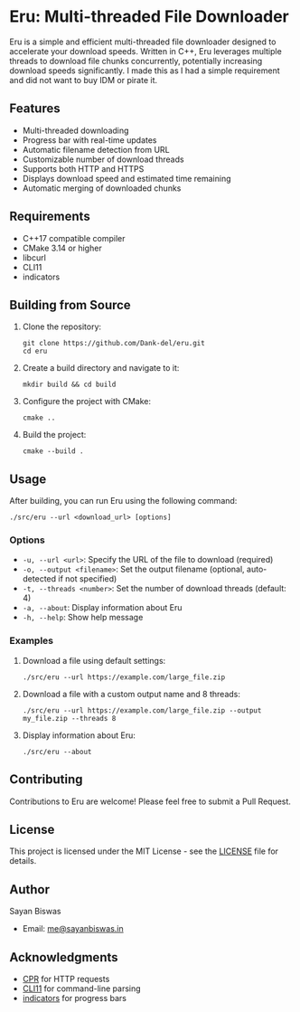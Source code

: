 # Eru: Multi-threaded File Downloader

Eru is a simple and efficient multi-threaded file downloader designed to accelerate your download speeds. Written in C++, Eru leverages multiple threads to download file chunks concurrently, potentially increasing download speeds significantly. I made this as I had a simple requirement and did not want to buy IDM or pirate it.

## Features

- Multi-threaded downloading
- Progress bar with real-time updates
- Automatic filename detection from URL
- Customizable number of download threads
- Supports both HTTP and HTTPS
- Displays download speed and estimated time remaining
- Automatic merging of downloaded chunks

## Requirements

- C++17 compatible compiler
- CMake 3.14 or higher
- libcurl
- CLI11
- indicators

## Building from Source

1. Clone the repository:
   ```
   git clone https://github.com/Dank-del/eru.git
   cd eru
   ```

2. Create a build directory and navigate to it:
   ```
   mkdir build && cd build
   ```

3. Configure the project with CMake:
   ```
   cmake ..
   ```

4. Build the project:
   ```
   cmake --build .
   ```

## Usage

After building, you can run Eru using the following command:

```
./src/eru --url <download_url> [options]
```

### Options

- `-u, --url <url>`: Specify the URL of the file to download (required)
- `-o, --output <filename>`: Set the output filename (optional, auto-detected if not specified)
- `-t, --threads <number>`: Set the number of download threads (default: 4)
- `-a, --about`: Display information about Eru
- `-h, --help`: Show help message

### Examples

1. Download a file using default settings:
   ```
   ./src/eru --url https://example.com/large_file.zip
   ```

2. Download a file with a custom output name and 8 threads:
   ```
   ./src/eru --url https://example.com/large_file.zip --output my_file.zip --threads 8
   ```

3. Display information about Eru:
   ```
   ./src/eru --about
   ```

## Contributing

Contributions to Eru are welcome! Please feel free to submit a Pull Request.

## License

This project is licensed under the MIT License - see the [LICENSE](LICENSE) file for details.

## Author

Sayan Biswas
- Email: me@sayanbiswas.in

## Acknowledgments

- [CPR](https://github.com/libcpr/cpr) for HTTP requests
- [CLI11](https://github.com/CLIUtils/CLI11) for command-line parsing
- [indicators](https://github.com/p-ranav/indicators) for progress bars
